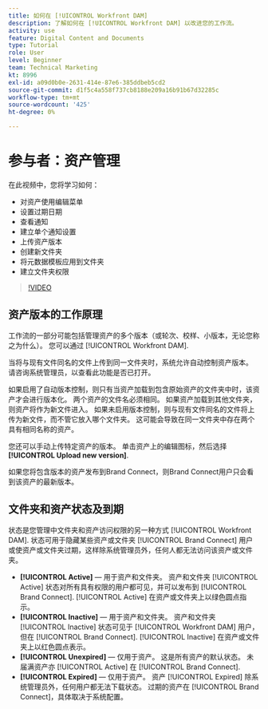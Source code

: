 ```yaml
---
title: 如何在 [!UICONTROL Workfront DAM]
description: 了解如何在 [!UICONTROL Workfront DAM] 以改进您的工作流。
activity: use
feature: Digital Content and Documents
type: Tutorial
role: User
level: Beginner
team: Technical Marketing
kt: 8996
exl-id: a09d0b0e-2631-414e-87e6-385ddbeb5cd2
source-git-commit: d1f5c4a558f737cb8188e209a16b91b67d32285c
workflow-type: tm+mt
source-wordcount: '425'
ht-degree: 0%

---
```


# 参与者：资产管理

在此视频中，您将学习如何：

* 对资产使用编辑菜单
* 设置过期日期
* 查看通知
* 建立单个通知设置
* 上传资产版本
* 创建新文件夹
* 将元数据模板应用到文件夹
* 建立文件夹权限

>[!VIDEO](https://video.tv.adobe.com/v/335256/?quality=12)

## 资产版本的工作原理

工作流的一部分可能包括管理资产的多个版本（或轮次、校样、小版本，无论您称之为什么）。 您可以通过 [!UICONTROL Workfront DAM].

当将与现有文件同名的文件上传到同一文件夹时，系统允许自动控制资产版本。 请咨询系统管理员，以查看此功能是否已打开。

如果启用了自动版本控制，则只有当资产加载到包含原始资产的文件夹中时，该资产才会进行版本化。 两个资产的文件名必须相同。 如果资产加载到其他文件夹，则资产将作为新文件进入。
如果未启用版本控制，则与现有文件同名的文件将上传为新文件，而不管它放入哪个文件夹。 这可能会导致在同一文件夹中存在两个具有相同名称的资产。

您还可以手动上传特定资产的版本。 单击资产上的编辑图标，然后选择 **[!UICONTROL Upload new version]**.

如果您将包含版本的资产发布到Brand Connect，则Brand Connect用户只会看到该资产的最新版本。

## 文件夹和资产状态及到期

状态是您管理中文件夹和资产访问权限的另一种方式 [!UICONTROL Workfront DAM]. 状态可用于隐藏某些资产或文件夹 [!UICONTROL Brand Connect] 用户或使资产或文件夹过期，这样除系统管理员外，任何人都无法访问该资产或文件夹。

* **[!UICONTROL Active]** — 用于资产和文件夹。 资产和文件夹 [!UICONTROL Active] 状态对所有具有权限的用户都可见，并可以发布到 [!UICONTROL Brand Connect]. [!UICONTROL Active] 在资产或文件夹上以绿色圆点指示。
* **[!UICONTROL Inactive]** — 用于资产和文件夹。 资产和文件夹 [!UICONTROL Inactive] 状态可见于 [!UICONTROL Workfront DAM] 用户，但在 [!UICONTROL Brand Connect]. [!UICONTROL Inactive] 在资产或文件夹上以红色圆点表示。
* **[!UICONTROL Unexpired]** — 仅用于资产。 这是所有资产的默认状态。 未届满资产亦 [!UICONTROL Active] 在 [!UICONTROL Brand Connect].
* **[!UICONTROL Expired]** — 仅用于资产。 资产 [!UICONTROL Expired] 除系统管理员外，任何用户都无法下载状态。 过期的资产在 [!UICONTROL Brand Connect]，具体取决于系统配置。
